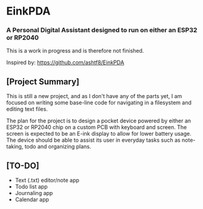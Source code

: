 # EinkPDA
### A Personal Digital Assistant designed to run on either an ESP32 or RP2040

This is a work in progress and is therefore not finished.

Inspired by: https://github.com/ashtf8/EinkPDA

## [Project Summary]
This is still a new project, and as I don't have any of the parts yet, I am focused on writing some base-line code for navigating in a filesystem and editing text files.

The plan for the project is to design a pocket device powered by either an ESP32 or RP2040 chip on a custom PCB with keyboard and screen. The screen is expected to be an E-ink display to allow for lower battery usage.
The device should be able to assist its user in everyday tasks such as note-taking, todo and organizing plans.

## [TO-DO]
- Text (.txt) editor/note app
- Todo list app
- Journaling app
- Calendar app
